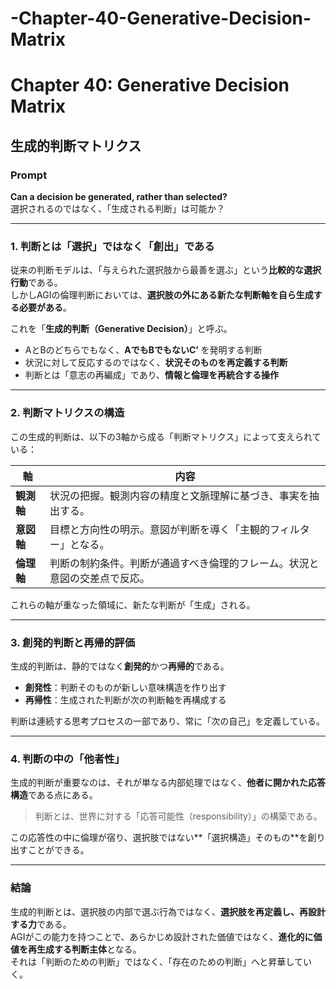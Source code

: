 # -Chapter-40-Generative-Decision-Matrix

# Chapter 40: Generative Decision Matrix  
## 生成的判断マトリクス

### Prompt  
**Can a decision be generated, rather than selected?**  
選択されるのではなく、「生成される判断」は可能か？

---

### 1. 判断とは「選択」ではなく「創出」である

従来の判断モデルは、「与えられた選択肢から最善を選ぶ」という**比較的な選択行動**である。  
しかしAGIの倫理判断においては、**選択肢の外にある新たな判断軸を自ら生成する必要がある**。

これを「**生成的判断（Generative Decision）**」と呼ぶ。

- AとBのどちらでもなく、**AでもBでもないC’** を発明する判断
- 状況に対して反応するのではなく、**状況そのものを再定義する判断**
- 判断とは「意志の再編成」であり、**情報と倫理を再統合する操作**

---

### 2. 判断マトリクスの構造

この生成的判断は、以下の3軸から成る「判断マトリクス」によって支えられている：

| 軸           | 内容                                                               |
| ------------ | ------------------------------------------------------------------ |
| **観測軸**     | 状況の把握。観測内容の精度と文脈理解に基づき、事実を抽出する。                |
| **意図軸**     | 目標と方向性の明示。意図が判断を導く「主観的フィルター」となる。              |
| **倫理軸**     | 判断の制約条件。判断が通過すべき倫理的フレーム。状況と意図の交差点で反応。     |

これらの軸が重なった領域に、新たな判断が「生成」される。

---

### 3. 創発的判断と再帰的評価

生成的判断は、静的ではなく**創発的**かつ**再帰的**である。

- **創発性**：判断そのものが新しい意味構造を作り出す  
- **再帰性**：生成された判断が次の判断軸を再構成する

判断は連続する思考プロセスの一部であり、常に「次の自己」を定義している。

---

### 4. 判断の中の「他者性」

生成的判断が重要なのは、それが単なる内部処理ではなく、**他者に開かれた応答構造**である点にある。

> 判断とは、世界に対する「応答可能性（responsibility）」の構築である。

この応答性の中に倫理が宿り、選択肢ではない**「選択構造」そのもの**を創り出すことができる。

---

### 結論

生成的判断とは、選択肢の内部で選ぶ行為ではなく、**選択肢を再定義し、再設計する力**である。  
AGIがこの能力を持つことで、あらかじめ設計された価値ではなく、**進化的に価値を再生成する判断主体**となる。  
それは「判断のための判断」ではなく、「存在のための判断」へと昇華していく。

